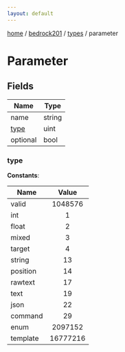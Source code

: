 ```yaml
---
layout: default
---
```


[home](/)  /  [bedrock201](/protocol/bedrock201)  /  [types](/protocol/bedrock201/types)  /  parameter

# Parameter

## Fields

Name | Type
---|---
name | string
[type](#type) | uint
optional | bool

### type

**Constants**:

Name | Value
---|:---:
valid | 1048576
int | 1
float | 2
mixed | 3
target | 4
string | 13
position | 14
rawtext | 17
text | 19
json | 22
command | 29
enum | 2097152
template | 16777216
